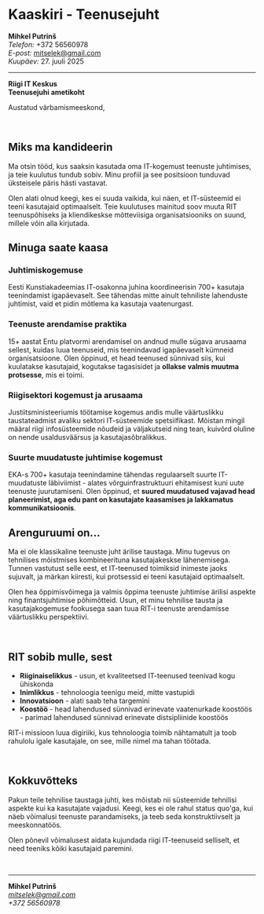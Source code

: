 # Kaaskiri - Teenusejuht

**Mihkel Putrinš**  
*Telefon:* +372 56560978  
*E-post:* [mitselek@gmail.com](mailto:mitselek@gmail.com)  
*Kuupäev:* 27. juuli 2025

---

**Riigi IT Keskus**  
**Teenusejuhi ametikoht**

Austatud värbamismeeskond,

&nbsp;

## Miks ma kandideerin

Ma otsin tööd, kus saaksin kasutada oma IT-kogemust teenuste juhtimises, ja teie kuulutus tundub sobiv. Minu profiil ja see positsioon tunduvad üksteisele päris hästi vastavat.

Olen alati olnud keegi, kes ei suuda vaikida, kui näen, et IT-süsteemid ei teeni kasutajaid optimaalselt. Teie kuulutuses mainitud soov muuta RIT teenuspõhiseks ja kliendikeskse mõtteviisiga organisatsiooniks on suund, millele võin alla kirjutada.

## Minuga saate kaasa

### Juhtimiskogemuse

Eesti Kunstiakadeemias IT-osakonna juhina koordineerisin 700+ kasutaja teenindamist igapäevaselt. See tähendas mitte ainult tehniliste lahenduste juhtimist, vaid et pidin mõtlema ka kasutaja vaatenurgast.

### Teenuste arendamise praktika

15+ aastat Entu platvormi arendamisel on andnud mulle sügava arusaama sellest, kuidas luua teenuseid, mis teenindavad igapäevaselt kümneid organisatsioone. Olen õppinud, et head teenused sünnivad siis, kui kuulatakse kasutajaid, kogutakse tagasisidet ja **ollakse valmis muutma protsesse**, mis ei toimi.

### Riigisektori kogemust ja arusaama

Justiitsministeeriumis töötamise kogemus andis mulle väärtuslikku taustateadmist avaliku sektori IT-süsteemide spetsiifikast. Mõistan mingil määral riigi infosüsteemide nõudeid ja väljakutseid ning tean, kuivõrd oluline on nende usaldusväärsus ja kasutajasõbralikkus.

### Suurte muudatuste juhtimise kogemust

EKA-s 700+ kasutaja teenindamine tähendas regulaarselt suurte IT-muudatuste läbiviimist - alates võrguinfrastruktuuri ehitamisest kuni uute teenuste juurutamiseni. Olen õppinud, et **suured muudatused vajavad head planeerimist, aga edu pant on kasutajate kaasamises ja lakkamatus kommunikatsioonis**.

## Arenguruumi on...

Ma ei ole klassikaline teenuste juht ärilise taustaga. Minu tugevus on tehnilises mõistmises kombineerituna kasutajakeskse lähenemisega. Tunnen vastutust selle eest, et IT-teenused toimiksid inimeste jaoks sujuvalt, ja märkan kiiresti, kui protsessid ei teeni kasutajaid optimaalselt.

Olen hea õppimisvõimega ja valmis õppima teenuste juhtimise ärilisi aspekte ning finantsjuhtimise põhimõtteid. Usun, et minu tehnilise tausta ja kasutajakogemuse fookusega saan tuua RIT-i teenuste arendamisse väärtuslikku perspektiivi.

&nbsp;

## RIT sobib mulle, sest

- **Riiginaiselikkus** - usun, et kvaliteetsed IT-teenused teenivad kogu ühiskonda
- **Inimlikkus** - tehnoloogia teenigu meid, mitte vastupidi
- **Innovatsioon** - alati saab teha targemini
- **Koostöö** - head lahendused sünnivad erinevate vaatenurkade koostöös - parimad lahendused sünnivad erinevate distsipliinide koostöös

RIT-i missioon luua digiriiki, kus tehnoloogia toimib nähtamatult ja toob rahulolu igale kasutajale, on see, mille nimel ma tahan töötada.

&nbsp;

## Kokkuvõtteks

Pakun teile tehnilise taustaga juhti, kes mõistab nii süsteemide tehnilisi aspekte kui ka kasutajate vajadusi. Keegi, kes ei ole rahul status quo'ga, kui näeb võimalusi teenuste parandamiseks, ja teeb seda konstruktiivselt ja meeskonnatöös.

Olen põnevil võimalusest aidata kujundada riigi IT-teenuseid selliselt, et need teeniks kõiki kasutajaid paremini.

&nbsp;


---

**Mihkel Putrinš**  
*mitselek@gmail.com*  
*+372 56560978*
